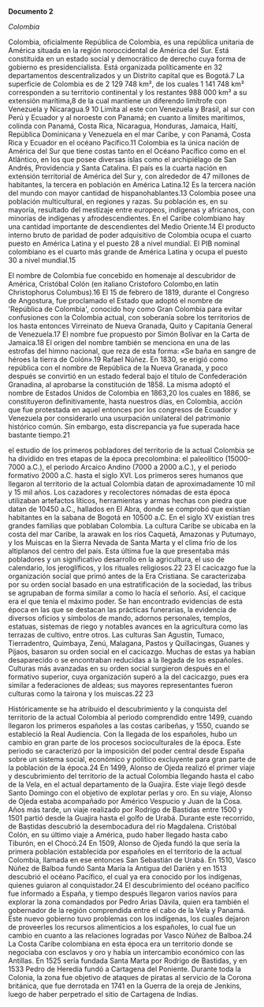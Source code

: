 **Documento 2**

*Colombia*

Colombia, oficialmente República de Colombia, es una república unitaria de América situada en la región noroccidental de América del Sur. Está constituida en un estado social y democrático de derecho cuya forma de gobierno es presidencialista. Está organizada políticamente en 32 departamentos descentralizados y un Distrito capital que es Bogotá.7
La superficie de Colombia es de 2 129 748 km², de los cuales 1 141 748 km² corresponden a su territorio continental y los restantes 988 000 km² a su extensión marítima,8 de la cual mantiene un diferendo limítrofe con Venezuela y Nicaragua.9 10 Limita al este con Venezuela y Brasil, al sur con Perú y Ecuador y al noroeste con Panamá; en cuanto a límites marítimos, colinda con Panamá, Costa Rica, Nicaragua, Honduras, Jamaica, Haití, República Dominicana y Venezuela en el mar Caribe, y con Panamá, Costa Rica y Ecuador en el océano Pacífico.11
Colombia es la única nación de América del Sur que tiene costas tanto en el Océano Pacífico como en el Atlántico, en los que posee diversas islas como el archipiélago de San Andrés, Providencia y Santa Catalina.
El país es la cuarta nación en extensión territorial de América del Sur y, con alrededor de 47 millones de habitantes, la tercera en población en América Latina.12 Es la tercera nación del mundo con mayor cantidad de hispanohablantes.13 Colombia posee una población multicultural, en regiones y razas. Su población es, en su mayoría, resultado del mestizaje entre europeos, indígenas y africanos, con minorías de indígenas y afrodescendientes. En el Caribe colombiano hay una cantidad importante de descendientes del Medio Oriente.14 El producto interno bruto de paridad de poder adquisitivo de Colombia ocupa el cuarto puesto en América Latina y el puesto 28 a nivel mundial. El PIB nominal colombiano es el cuarto más grande de América Latina y ocupa el puesto 30 a nivel mundial.15

El nombre de Colombia fue concebido en homenaje al descubridor de América, Cristóbal Colón (en italiano Cristoforo Colombo,en latín Christophorus Columbus).16 El 15 de febrero de 1819, durante el Congreso de Angostura, fue proclamado el Estado que adoptó el nombre de 'República de Colombia', conocido hoy como Gran Colombia para evitar confusiones con la Colombia actual, con soberanía sobre los territorios de los hasta entonces Virreinato de Nueva Granada, Quito y Capitanía General de Venezuela.17 El nombre fue propuesto por Simón Bolívar en la Carta de Jamaica.18
El origen del nombre también se menciona en una de las estrofas del himno nacional, que reza de esta forma:
«Se baña en sangre de héroes la tierra de Colón».19 Rafael Núñez. En 1830, se erigió como república con el nombre de República de la Nueva Granada, y poco después se convirtió en un estado federal bajo el título de Confederación Granadina, al aprobarse la constitución de 1858. La misma adoptó el nombre de Estados Unidos de Colombia en 1863,20 los cuales en 1886, se constituyeron definitivamente, hasta nuestros días, en Colombia, acción que fue protestada en aquel entonces por los congresos de Ecuador y Venezuela por considerarlo una usurpación unilateral del patrimonio histórico común. Sin embargo, esta discrepancia ya fue superada hace bastante tiempo.21

el estudio de los primeros pobladores del territorio de la actual Colombia se ha dividido en tres etapas de la época precolombina: el paleolítico (15000-7000 a.C.), el periodo Arcaico Andino (7000 a 2000 a.C.), y el periodo formativo 2000 a.C. hasta el siglo XVI. Los primeros seres humanos que llegaron al territorio de la actual Colombia datan de aproximadamente 10 mil y 15 mil años. Los cazadores y recolectores nómadas de esta época utilizaban artefactos líticos, herramientas y armas hechas con piedra que datan de 10450 a.C., hallados en El Abra, donde se comprobó que existían habitantes en la sabana de Bogotá en 10500 a.C. En el siglo XV existían tres grandes familias que poblaban Colombia. La cultura Caribe se ubicaba en la costa del mar Caribe, la arawak en los ríos Caquetá, Amazonas y Putumayo, y los Muiscas en la Sierra Nevada de Santa Marta y el clima frío de los altiplanos del centro del país. Esta última fue la que presentaba más pobladores y un significativo desarrollo en la agricultura, el uso de calendario, los jeroglíficos, y los rituales religiosos.22 23
El cacicazgo fue la organización social que primó antes de la Era Cristiana. Se caracterizaba por su orden social basado en una estratificación de la sociedad, las tribus se agrupaban de forma similar a como lo hacía el señorío. Así, el cacique era el que tenía el máximo poder. Se han encontrado evidencias de esta época en las que se destacan las prácticas funerarias, la evidencia de diversos oficios y símbolos de mando, adornos personales, templos, estatuas, sistemas de riego y notables avances en la agricultura como las terrazas de cultivo, entre otros. Las culturas San Agustín, Tumaco, Tierradentro, Quimbaya, Zenú, Malagana, Pastos y Quillacingas, Guanes y Pijaos, basaron su orden social en el cacicazgo. Muchas de estas ya habían desaparecido o se encontraban reducidas a la llegada de los españoles. Culturas más avanzadas en su orden social surgieron después en el formativo superior, cuya organización superó a la del cacicazgo, pues era similar a federaciones de aldeas; sus mayores representantes fueron culturas como la tairona y los muiscas.22 23

Históricamente se ha atribuido el descubrimiento y la conquista del territorio de la actual Colombia al periodo comprendido entre 1499, cuando llegaron los primeros españoles a las costas caribeñas, y 1550, cuando se estableció la Real Audiencia. Con la llegada de los españoles, hubo un cambio en gran parte de los procesos socioculturales de la época. Este periodo se caracterizó por la imposición del poder central desde España sobre un sistema social, económico y político excluyente para gran parte de la población de la época.24
En 1499, Alonso de Ojeda realizó el primer viaje y descubrimiento del territorio de la actual Colombia llegando hasta el cabo de la Vela, en el actual departamento de la Guajira. Este viaje llegó desde Santo Domingo con el objetivo de explotar perlas y oro. En su viaje, Alonso de Ojeda estaba acompañado por Américo Vespucio y Juan de la Cosa. Años más tarde, un viaje realizado por Rodrigo de Bastidas entre 1500 y 1501 partió desde la Guajira hasta el golfo de Urabá. Durante este recorrido, de Bastidas descubrió la desembocadura del río Magdalena. Cristóbal Colón, en su último viaje a América, pudo haber llegado hasta cabo Tiburón, en el Chocó.24
En 1509, Alonso de Ojeda fundó la que sería la primera población establecida por españoles en el territorio de la actual Colombia, llamada en ese entonces San Sebastián de Urabá. En 1510, Vasco Núñez de Balboa fundó Santa María la Antigua del Darién y en 1513 descubrió el océano Pacífico, el cual ya era conocido por los indígenas, quienes guiaron al conquistador.24 El descubrimiento del océano pacífico fue informado a España, y tiempo después llegaron varios navíos para explorar la zona comandados por Pedro Arias Dávila, quien era también el gobernador de la región comprendida entre el cabo de la Vela y Panamá. Este nuevo gobierno tuvo problemas con los indígenas, los cuales dejaron de proveerles los recursos alimenticios a los españoles, lo cual fue un cambio en cuanto a las relaciones logradas por Vasco Núñez de Balboa.24
La Costa Caribe colombiana en esta época era un territorio donde se negociaba con esclavos y oro y había un intercambio económico con las Antillas. En 1525 sería fundada Santa Marta por Rodrigo de Bastidas, y en 1533 Pedro de Heredia fundó a Cartagena del Poniente. Durante toda la Colonia, la zona fue objetivo de ataques de piratas al servicio de la Corona británica, que fue derrotada en 1741 en la Guerra de la oreja de Jenkins, luego de haber perpetrado el sitio de Cartagena de Indias.
